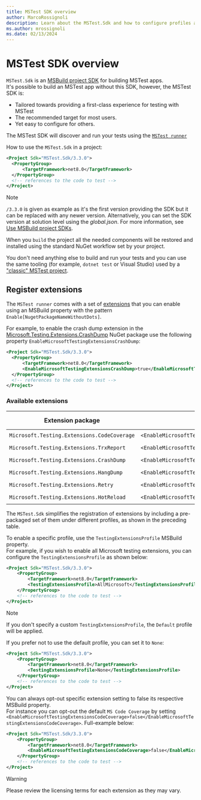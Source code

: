 ```yaml
---
title: MSTest SDK overview
author: MarcoRossignoli
description: Learn about the MSTest.Sdk and how to configure profiles and extensions with MSBuild properties.
ms.author: mrossignoli
ms.date: 02/13/2024
---
```


# MSTest SDK overview

`MSTest.Sdk` is an [MSBuild project SDK](/visualstudio/msbuild/how-to-use-project-sdk) for building MSTest apps.  
It's possible to build an MSTest app without this SDK, however, the MSTest SDK is:

* Tailored towards providing a first-class experience for testing with MSTest
* The recommended target for most users.
* Yet easy to configure for others.

The MSTest SDK will discover and run your tests using the [`MSTest runner`](./unit-testing-mstest-runner-intro.md)

How to use the `MSTest.Sdk` in a project:

  ```xml
  <Project Sdk="MSTest.Sdk/3.3.0">
    <PropertyGroup> 
        <TargetFramework>net8.0</TargetFramework>
    </PropertyGroup>
    <!-- references to the code to test -->      
  </Project>
  ```

> [!NOTE]
> `/3.3.0` is given as example as it's the first version providing the SDK but it can be replaced with any newer version.
> Alternatively, you can set the SDK version at solution level using the _global.json_. For more information, see [Use MSBuild project SDKs](/visualstudio/msbuild/how-to-use-project-sdk?#how-project-sdks-are-resolved).

When you `build` the project all the needed components will be restored and installed using the standard NuGet workflow set by your project.

You don't need anything else to build and run your tests and you can use the same tooling (for example, `dotnet test` or Visual Studio) used by a ["classic" MSTest project](./unit-testing-with-mstest.md).

## Register extensions

The `MSTest runner` comes with a set of [extensions](./unit-testing-mstest-runner-extensions.md) that you can enable using an MSBuild property with the pattern `Enable[NugetPackageNameWithoutDots]`.  

For example, to enable the crash dump extension in the [Microsoft.Testing.Extensions.CrashDump](https://www.nuget.org/packages/Microsoft.Testing.Extensions.CrashDump) NuGet package use the following property `EnableMicrosoftTestingExtensionsCrashDump`:  

  ```xml
  <Project Sdk="MSTest.Sdk/3.3.0">
    <PropertyGroup> 
        <TargetFramework>net8.0</TargetFramework>
        <EnableMicrosoftTestingExtensionsCrashDump>true</EnableMicrosoftTestingExtensionsCrashDump>
    </PropertyGroup>
    <!-- references to the code to test -->
  </Project>
  ```

### Available extensions

| Extension package | MSBuild property | 'Default' profile | 'AllMicrosoft' profile |
| -------- | ----------- | ----------- | ----------- |
| `Microsoft.Testing.Extensions.CodeCoverage` | `<EnableMicrosoftTestingExtensionsCodeCoverage>true</EnableMicrosoftTestingExtensionsCodeCoverage>` | ✔️ | ✔️ |
| `Microsoft.Testing.Extensions.TrxReport` | `<EnableMicrosoftTestingExtensionsTrxReport>true</EnableMicrosoftTestingExtensionsTrxReport>` | ✔️ | ✔️ |
| `Microsoft.Testing.Extensions.CrashDump` | `<EnableMicrosoftTestingExtensionsCrashDump>true</EnableMicrosoftTestingExtensionsCrashDump>` | ❌ | ✔️ |
| `Microsoft.Testing.Extensions.HangDump` | `<EnableMicrosoftTestingExtensionsHangDump>true</EnableMicrosoftTestingExtensionsHangDump>` | ❌ | ✔️ |
| `Microsoft.Testing.Extensions.Retry` | `<EnableMicrosoftTestingExtensionsRetry>true</EnableMicrosoftTestingExtensionsRetry>` | ❌ | ✔️ |
| `Microsoft.Testing.Extensions.HotReload` | `<EnableMicrosoftTestingExtensionsHotReload>true</EnableMicrosoftTestingExtensionsHotReload>` | ❌ | ✔️ |

The `MSTest.Sdk` simplifies the registration of extensions by including a pre-packaged set of them under different profiles, as shown in the preceding table.

To enable a specific profile, use the `TestingExtensionsProfile` MSBuild property.  
For example, if you wish to enable all Microsoft testing extensions, you can configure the `TestingExtensionsProfile` as shown below:

```xml
<Project Sdk="MSTest.Sdk/3.3.0">
    <PropertyGroup> 
        <TargetFramework>net8.0</TargetFramework>
        <TestingExtensionsProfile>AllMicrosoft</TestingExtensionsProfile>
    </PropertyGroup>    
    <!-- references to the code to test -->
</Project>
```

> [!NOTE]
> If you don't specify a custom `TestingExtensionsProfile`, the `Default` profile will be applied.

If you prefer not to use the default profile, you can set it to `None`:

```xml
<Project Sdk="MSTest.Sdk/3.3.0">
    <PropertyGroup> 
        <TargetFramework>net8.0</TargetFramework>
        <TestingExtensionsProfile>None</TestingExtensionsProfile>
    </PropertyGroup>    
    <!-- references to the code to test -->
</Project>
```

You can always opt-out specific extension setting to false its respective MSBuild property.  
For instance you can opt-out the default `MS Code Coverage` by setting `<EnableMicrosoftTestingExtensionsCodeCoverage>false</EnableMicrosoftTestingExtensionsCodeCoverage>`. Full-example below:

```xml
<Project Sdk="MSTest.Sdk/3.3.0">
    <PropertyGroup> 
        <TargetFramework>net8.0</TargetFramework>
        <EnableMicrosoftTestingExtensionsCodeCoverage>false</EnableMicrosoftTestingExtensionsCodeCoverage>
    </PropertyGroup>    
    <!-- references to the code to test -->
</Project>
```

> [!WARNING]
> Please review the licensing terms for each extension as they may vary.
